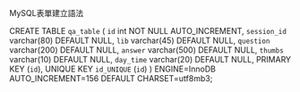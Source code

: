 
MySQL表單建立語法

CREATE TABLE `qa_table` (
  `id` int NOT NULL AUTO_INCREMENT,
  `session_id` varchar(80) DEFAULT NULL,
  `lib` varchar(45) DEFAULT NULL,
  `question` varchar(200) DEFAULT NULL,
  `answer` varchar(500) DEFAULT NULL,
  `thumbs` varchar(10) DEFAULT NULL,
  `day_time` varchar(20) DEFAULT NULL,
  PRIMARY KEY (`id`),
  UNIQUE KEY `id_UNIQUE` (`id`)
) ENGINE=InnoDB AUTO_INCREMENT=156 DEFAULT CHARSET=utf8mb3;
